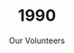 ---
published: false
layout: "post"
title: "1990"
timeline: "false"
teaserText: "Penatibus nec lorem montes adipiscing porttitor augue quis pulvinar velit et? Penatibus nec lorem montes adipiscing porttitor augue quis pulvinar velit et?"
subtitle: "Our Volunteers"
video: "http://player.vimeo.com/video/69782638"
teaserImg: "1990-teaser.jpg"
featureImg: "1990-feature.jpg"

statistics:
- stat: "982"
  desc: "HIV/AIDS Deaths in Canada."
  link: "http://www.phac-aspc.gc.ca/aids-sida/publication/survreport/2009/dec/9-eng.php"
  type: "webpage"

- stat: "8"
  desc: "million HIV cases globally."
  link: "http://www.worldaidscampaign.org/world-aids-day/history-of-world-aids-day/"
  type: "webpage"

- stat: "5,500,500"
  desc: "estimated HIV cases in Africa and more than 650,000 estimated AIDS cases."
  link: "http://www.avert.org/africa-aids-timeline.htm"
  type: "webpage"

global:
- item: "Ryan White dies and President Bush signs Ryan White Act."
  link: "http://www.youtube.com/watch?v=TNWCo-pIyPE"
  type: "video"

- item: "6th IAS Conference in San Francisco. Protestors boycott the US immigration policy."
  link: "http://www.youtube.com/watch?v=jShPJFc2CP0"
  type: "video"

- item: "First National Conference on Women and AIDS, Boston."
  link: "http://www.worldaidscampaign.org/world-aids-day/history-of-world-aids-day/"
  type: "website"

- item: "Act Up demands clinical trials incorporate women and people of color."
  link: "http://aids.gov/hiv-aids-basics/hiv-aids-101/aids-timeline/"
  type: "website"

- item: "The AIDS ward at Cook County Hospital in Chicago, refuses to treat women."
  link: "http://www.thebody.com/content/art390.html#1990"
  type: "website"

national:
- item: "National AIDS Strategy announced (Canada)."
  link: "http://www.actoronto.org/home.nsf/pages/acttimeline"
  type: "website"

- item: "Canadian HIV Trials Network started."
  link: "http://www.projectremember.ca/TimeLine.aspx"
  type: "website"

- item: "CAHR founded; sponsored by St. Paul's and UBC."
  link: "http://www.projectremember.ca/TimeLine.aspx"
  type: "website"

- item: "CATIE, Canada’s source for HIV and Hepatitis Information, is formed."
  link: "http://www.catie.ca/en/about/work#mission"
  type: "website"

year:
- item: "Nelson Mandela is released from Prison after 27 years behind bars."
  link: "http://www.youtube.com/watch?v=5s8xkjG8bx4"
  type: "video"

- item: "The World Health Organization removes homosexuality from its list of Mental Illnesses."
  link: "http://www.opseu.org/committees/rainbow/may-17-2013.htm"
  type: "website"

- item: "Berners-Lee who in 1990 developed a system of online links called Hypertext Transfer Protocol (or HTTP)"
  link: "http://www.cbc.ca/archives/categories/science-technology/computers/inventing-the-internet-age/the-men-who-invented-the-web.html"
  type: "webpage"

local:
- item: "Dr. Peter Jepson-Young starts a two year video diary series to educate Canadian about living with HIV."
  link: "http://www.cbc.ca/bc/features/drpeter/"
  type: "webpage"

- item: "Gay Games Held in Vancouver."
  link: "http://en.wikipedia.org/wiki/Gay_Games"
  type: "webpage"

- item: "New Vancouver Program For Gay Men 'AIDS Vancouver has alunched a new program of education and information for gay men.' Guide Magazine, Seattle Dec. 90 pg.11"
---